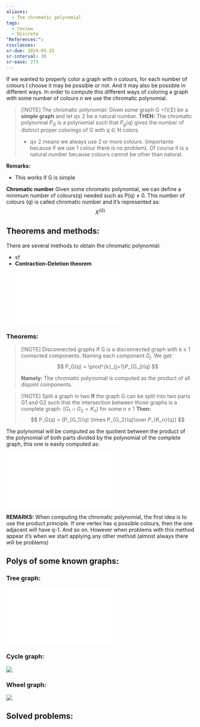 ```yaml
---
aliases:
  - The chromatic polynomial
tags:
  - review
  - Discrete
"References:": 
cssclasses:
sr-due: 2024-05-25
sr-interval: 30
sr-ease: 273
---
```

If we wanted to properly color a graph with n colours, for each number of colours I choose it may be possible or not. And it may also be possible in different ways. In order to compute this different ways of coloring a graph with some number of colours n we use the chromatic polynomial.

> [!NOTE] The chromatic polynomial: 
> Given some graph G =(V,E) be a **simple graph** and let q≥ 2 be a natural number. 
> **THEN:**
> The chromatic polynomial $P_G$ is a polynomial such that $P_g(q)$ gives the number of distinct proper colorings of G with q $\in$ N colors. 
> 
> + q≥ 2 means we always use 2 or more colours. (importante because if we use 1 colour there is no problem). Of course it is a natural number because colours cannot be other than natural. 

**Remarks:**
+ This works if G is simple 

**Chromatic number**
Given some chromatic polynomial, we can define a minimum number of colours(q) needed such as P(q) $\not =$ 0. This number of colours (q) is called chromatic number and it’s represented as: 
$$
X^{(G)}
$$

## Theorems and methods: 
There are several methods to obtain the chromatic polynomial: 
+ sf
+ **Contraction-Deletion theorem**
	![Contration Deletion theorem](20240423%20-%20104039%20-%20Theorem%20-%20Contraction-Deletion%20theorem.md)
### Theorems: 


> [!NOTE] Disconnected graphs
> If G is a disconnected graph with k ≥ 1 connected components. Naming each component $G_j$. We get: 
> $$
> P_G(q) = \prod^{k}_{j=1}P_{G_j}(q)
> $$
> 
> **Namely:** The chromatic polynomial is computed as the product of all disjoint components. 


> [!NOTE] Split a graph in two 
> **If** the graph G can be split into two parts G1 and G2 such that the intersection between those graphs is a complete graph: ($G_1 \cap G_2 = K_n)$ for some n ≥ 1
> **Then:** 
> $$
> P_G(q) = {P_{G_1}(q) \times P_{G_2}(q)\over P_{K_n}(q)}
> $$
> 

The polynomial will be computed as the quotient between the product of the polynomial of both parts divided by the polynomial of the complete graph, this one is easily computed as: 

![Chromatic polynomial of a complete graph](20240423%20-%20105604%20-%20Chromatic%20poly%20of%20a%20complete%20graph.md)

**REMARKS:**
When computing the chromatic polynomial, the first idea is to use the product principle. If one vertex has q possible colours, then the one adjacent will have q-1. And so on. However when problems with this method appear it’s when we start applying any other method (almost always there will be problems)
## Polys of some known graphs: 
### Tree graph:
![Chromatic poly of a tree graph](20240423%20-%20105748%20-%20Chromatic%20poly%20of%20a%20tree%20graph.md)

### Cycle graph: 
![](20240423%20-%20121056%20-%20Chromatic%20poly%20of%20a%20cycle%20graph..md#^7039f1)

### Wheel graph: 
![](20240423%20-%20131817%20-%20Chromatic%20poly%20of%20a%20wheel%20graph.md#^FinalSol)
## Solved problems: 
